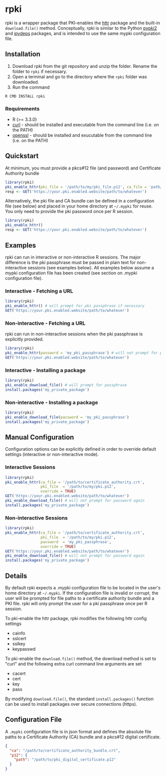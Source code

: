 # rpki
rpki is a wrapper package that PKI-enables the [httr](https://github.com/r-lib/httr) package and the built-in `download.file()` method. Conceptually, rpki is similar to the Python [pypki2](https://github.com/nbgallery/pypki2) and [ipydeps](https://github.com/nbgallery/ipydeps) packages, and is intended to use the same mypki configuration file.

## Installation
1. Download rpki from the git repository and unzip the folder. Rename the folder to `rpki` if necessary.
2. Open a terminal and go to the directory where the `rpki` folder was downloaded.
3. Run the command
```
R CMD INSTALL rpki
```

### Requirements
* R (>= 3.3.0)
* [curl](https://curl.haxx.se) - should be installed and executable from the command line (i.e. on the PATH)
* [openssl](https://www.openssl.org/) - should be installed and exucutable from the command line (i.e. on the PATH)

## Quickstart
At minimum, you must provide a pkcs#12 file (and password) and Certificate Authority bundle
```r
library(rpki)
pki_enable_httr(pki_file = '/path/to/my/pki_file.p12', ca_file = 'path/to/my/ca_bundle.crt')
resp <- GET('https://your.pki.enabled.website/path/to/whatever')
```
Alternatively, the pki file and CA bundle can be defined in a configuration file (see below) and placed in your home directory at `~/.mypki` for reuse. You only need to provide the pki password once per R session.
```r
library(rpki)
pki_enable_httr()
resp <- GET('https://your.pki.enabled.website/path/to/whatever')
```

## Examples
rpki can run in interactive or non-interactive R sessions. The major difference is the pki passphrase must be passed in plain text for non-interactive sessions (see examples below). All examples below assume a mypki configuration file has been created (see section on .mypki configuration file).

### Interactive - Fetching a URL
```r
library(rpki)
pki_enable_httr() # will prompt for pki passphrase if necessary
GET('https://your.pki.enabled.website/path/to/whatever')
```
### Non-interactive - Fetching a URL
rpki can run in non-interactive sessions when the pki passphrase is explicitly provided.
```r
library(rpki)
pki_enable_httr(password = 'my_pki_passphrase') # will not prompt for pki passphrase
GET('https://your.pki.enabled.website/path/to/whatever')
```

### Interactive - Installing a package
```r
library(rpki)
pki_enable_download_file() # will prompt for passphrase
install.packages('my_private_package')
```
### Non-interactive - Installing a package
```r
library(rpki)
pki_enable_download_file(password = 'my_pki_passphrase')
install.packages('my_private_package')
```

## Manual Configuration
Configuration options can be explicitly defined in order to override default settings (interactive or non-interactive mode).
### Interactive Sessions
```r
library(rpki)
pki_enable_httr(ca_file = '/path/to/certificate_authority.crt',
                pki_file  = '/path/to/my/pki.p12',
                override = TRUE)
GET('https://your.pki.enabled.website/path/to/whatever')
pki_enable_download_file() # will not prompt for password again
install.packages('my_private_package')
```
### Non-interactive Sessions
```r
library(rpki)
pki_enable_httr(ca_file = '/path/to/certificate_authority.crt',
                pki_file  = '/path/to/my/pki.p12',
                password  = 'my_pki_passphrase',
                override = TRUE)
GET('https://your.pki.enabled.website/path/to/whatever')
pki_enable_download_file() # will not prompt for password again
install.packages('my_private_package')
```

## Details
By default rpki expects a .mypki configuration file to be located in the user's home directory at `~/.mypki`. If the configuration file is invalid or corrupt, the user will be prompted for file paths to a certificate authority bundle and a PKI file. rpki will only prompt the user for a pki passphrase once per R session.

To pki-enable the httr package, rpki modifies the following httr config settings
* cainfo
* sslcert
* sslkey
* keypasswd

To pki-enable the `download.file()` method, the download method is set to "curl" and the following extra curl command line arguments are set
* cacert
* cert
* key
* pass

By modifying `download.file()`, the standard `install.packages()` function can be used to install packages over secure connections (https).

## Configuration File
A `.mypki` configuration file is in json format and defines the absolute file paths to a Certificate Authority (CA) bundle and a pkcs#12 digital certificate.
```json
{
  "ca": "/path/to/certificate_authority_bundle.crt",
  "p12": {
    "path": "/path/to/pki_digital_certificate.p12"
  }
}
```
